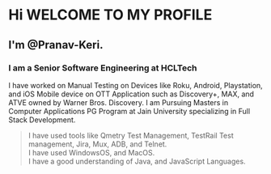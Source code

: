 # Hi WELCOME TO MY PROFILE
## I'm @Pranav-Keri. 
### I am a Senior Software Engineering at HCLTech
I have worked on Manual Testing on Devices like Roku, Android, Playstation, and iOS Mobile device on OTT Application such as Discovery+, MAX, and ATVE owned by Warner Bros. Discovery.
I am Pursuing Masters in Computer Applications PG Program at Jain University specializing in Full Stack Development.
> I have used tools like Qmetry Test Management, TestRail Test management, Jira, Mux, ADB, and Telnet.\
> I have used WindowsOS, and MacOS.\
> I have a good understanding of Java, and JavaScript Languages.
